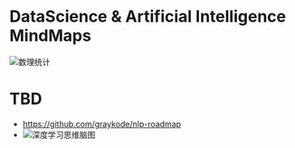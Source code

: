 # DataScience & Artificial Intelligence MindMaps

![数理统计](https://i.postimg.cc/50G3WfzR/image.png)

# TBD

- https://github.com/graykode/nlp-roadmap
- ![深度学习思维脑图](http://rdc.hundsun.com/portal/data/upload/201703/f_44148eb8dbcb119563182ec26adad049.gif)
